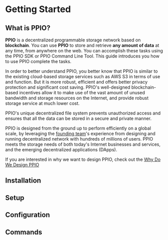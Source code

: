 # Getting Started

## What is PPIO?
**PPIO** is a decentralized programmable storage network based on **blockchain**. You can use **PPIO** to store and retrieve **any amount of data** at any time, from anywhere on the web. You can accomplish these tasks using the PPIO SDK or PPIO Command Line Tool. This guide introduces you how to use PPIO complete the tasks.

In order to better understand PPIO, you better know that PPIO is similar to the existing cloud-based storage services such as AWS S3 in terms of use and function. But it is more robust, efficient and offers better privacy protection and significant cost saving. PPIO's well-designed blockchain-based incentives allow it to make use of the vast amount of unused bandwidth and storage resources on the Internet, and provide robust storage service at much lower cost.

PPIO's unique decentralized file system prevents unauthorized access and ensures that all the data can be stored in a secure and private manner.

PPIO is designed from the ground up to perform efficiently on a global scale, by leveraging the [founding team](./others/About_PPLabs.md)'s experience from designing and running decentralized network with hundreds of millions of users. PPIO meets the storage needs of both today's Internet businesses and services, and the emerging decentralized applications (DApps).

If you are interested in why we want to design PPIO, check out the [Why Do We Design PPIO](./others/Why_Do_Want_To_Design_PPIO.md)

## Installation


## Setup


## Configuration


## Commands
